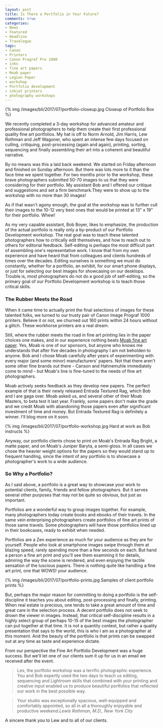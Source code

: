 ```yaml
---
layout: post
title: Is There a Portfolio in Your Future?
comments: true
categories:
- News
- Featured
- Headline
- Travelogue
tags:
- Canon
- Printers
- Canon Prograf Pro 1000
- inks
- fine art papers
- Moab paper
- Legion Paper
- workshop
- Portfolio development
- inkjet printers
- photography workshops
---
```


{% img /images/bli/2017/07/portfolio-closeup.jpg Closeup of Portfolio Box %}

We recently completed a 3-day workshop for advanced amateur and professional photographers to help them create their first professional quality fine art portfolios. My hat is off to Norm Arnold, Jim Harris, Lew Rothman and Jeff Wagoner, who spent an intense few days focused on culling, critiquing, post-processing (again and again), printing, sorting, sequencing and finally assembling their art into a coherent and beautiful narrative. 

<!--more-->

By no means was this a laid back weekend. We started on Friday afternoon and finished on Sunday afternoon. But there was lots more to it than the face time we spent together. For two months prior to the workshop, these brave photographers submitted 50-70 images to us that they were considering for their portfolio. My assistant Bob and I offered our critique and suggestions and set a firm benchmark.They were to show up to the workshop with no more than 30 images!

As if that wasn't agony enough, the goal at the workshop was to further cull their images to the 10-12 very best ones that would be printed at 13" x 19" for their portfolio. Whew!

As my very capable assistant, Bob Boyer, likes to emphasize, the production of the actual portfolio is really only a by-product of our Portfolio Development workshop. The real goal was to teach these talented photographers how to critically edit themselves, and how to reach out to others for editorial feedback. Self-editing is perhaps the most difficult part of assembling one's representative work. I know that from my own experience and have heard that from colleagues and clients hundreds of times over the decades. Editing ourselves is something we must do constantly, whether for a portfolio, an exhibit, for our smart phone displays, or just for selecting our best images for showcasing on our desktops. Trouble is, most photographers do not do a good job of self-editing, so the primary goal of our Portfolio Development workshop is to teach those critical skills. 

### The Rubber Meets the Road

When it came time to actually print the final selections of images for these talented folks, we turned to our trusty pair of Canon Image Prograf 1000 printers. Believe it or not, we churned out 160 prints within 24 hours without a glitch. These workhorse printers are a real dream. 

Still, where the rubber meets the road in fine art printing lies in the paper choices one makes, and in our experience nothing beats [Moab fine art paper](http://www.moabpaper.com). Yes, Moab is one of our sponsors, but anyone who knows me understands that after five decades in photography I am not beholden to anyone. Bob and I chose Moab carefully after years of experimenting with every major (and some minor) manufacturers' papers. Not that there aren't some other fine brands out there - Canson and Hahnemuhle immediately come to mind - but Moab's line is fine-tuned to the needs of fine art photographers. 

Moab actively seeks feedback as they develop new papers. The perfect example of that is their newly released Entrada Textured Rag, which Bob and I are gaga over. Moab asked us, and several other of their Moab Masters, to beta test it last year. Frankly, some papers don't make the grade and we credit Moab with abandoning those papers even after significant investment of time and money. But Entrada Textured Rag is definitely a winner. I'll blog more on it soon. 

{% img /images/bli/2017/07/portfolio-workshop.jpg Hard at work as Bob instructs %}

Anyway, our portfolio clients chose to print on Moab's Entrada Rag Bright, a matte paper, and on Moab's Juniper Baryta, a semi-gloss. In all cases we chose the heavier weight options for the papers so they would stand up to frequent handling, since the intent of any portfolio is to showcase a photographer's work to a wide audience. 

### So Why a Portfolio?

As I said above, a portfolio is a great way to showcase your work to potential clients, family, friends and fellow photographers. But it serves several other purposes that may not be quite so obvious, but just as important. 

Portfolios are a wonderful way to group images together. For example, many photographers today create books and ebooks of their travels. In the same vein enterprising photographers create portfolios of fine art prints of those same travels. Some photographers will have those portfolios lined up in their bookcases, ready to exhibit when needed.

Portfolios are a Zen experience as much for your audience as they are for yourself. People who look at smartphone images swipe through them at blazing speed, rarely spending more than a few seconds on each. But hand a person a fine art print and you'll see them examining it for details, admiring the way the scene is rendered, and even enjoying the tactile sensation of the luscious papers. There is nothing quite like handling a fine art print, one that WOWS! your audience. 

{% img /images/bli/2017/07/portfolio-prints.jpg Samples of client portfolio prints %}

But, perhaps the major reason for committing to doing a portfolio is the self-discipline it teaches you about editing, post-processing and finally, printing. When real estate is precious, one tends to take a great amount of time and great care in the selection process. A decent portfolio does not seek to drown the viewer in images. Instead, that critical self-discipline results in a highly select group of perhaps 10-15 of the best images the photographer can put together at that time. It is not a quantity contest, but rather a quality presentation that says to the world, this is who I am as a photographer at this moment. And the beauty of the portfolio is that prints can be swapped out at any time as taste and experience dictate. 

From our perspective the Fine Art Portfolio Development was a huge success. But we'll let one of our clients sum it up for us in an email we received after the event. 

> Les, the portfolio workshop was a terrific photographic experience. You and Bob expertly used the two days to teach us editing, sequencing and Lightroom skills that combined with your printing and creative input enabled us to produce beautiful portfolios that reflected our work in the best possible way.

> Your studio was exceptionally spacious, well-equipped and comfortably appointed, so all in all a thoroughly enjoyable and productive weekend.<cite>Lewis Rothman, M.D., New York City</cite>

A sincere thank you to Lew and to all of our clients.  










